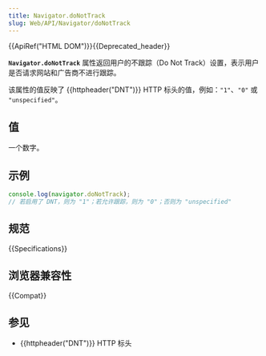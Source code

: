 ```yaml
---
title: Navigator.doNotTrack
slug: Web/API/Navigator/doNotTrack
---
```


{{ApiRef("HTML DOM")}}{{Deprecated_header}}

**`Navigator.doNotTrack`** 属性返回用户的不跟踪（Do Not Track）设置，表示用户是否请求网站和广告商不进行跟踪。

该属性的值反映了 {{httpheader("DNT")}} HTTP 标头的值，例如：`"1"`、`"0"` 或 `"unspecified"`。

## 值

一个数字。

## 示例

```js
console.log(navigator.doNotTrack);
// 若启用了 DNT，则为 "1"；若允许跟踪，则为 "0"；否则为 "unspecified"
```

## 规范

{{Specifications}}

## 浏览器兼容性

{{Compat}}

## 参见

- {{httpheader("DNT")}} HTTP 标头
